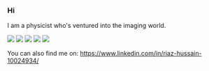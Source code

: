 ### Hi

<!--
**rihus/rihus** is a ✨ _special_ ✨ repository because its `README.md` (this file) appears on your GitHub profile.

Here are some ideas to get you started:

- 🔭 I’m currently working on ...
- 🌱 I’m currently learning ...
- 👯 I’m looking to collaborate on ...
- 🤔 I’m looking for help with ...
- 💬 Ask me about ...
- 📫 How to reach me: ...
- 😄 Pronouns: ...
- ⚡ Fun fact: ...
-->

I am a physicist who's ventured into the imaging world.

![](https://img.shields.io/badge/OS-linux-informational?style=flat&logo=<LOGO_NAME>&logoColor=white&color=2bbc8a)
![](https://img.shields.io/badge/Code-python-informational?style=flat&logo=<LOGO_NAME>&logoColor=white&color=2bbc8a)
![](https://img.shields.io/badge/Code-Matlab-informational?style=flat&logo=<LOGO_NAME>&logoColor=white&color=2bbc8a)
![](https://img.shields.io/badge/Shell-bash-informational?style=flat&logo=<LOGO_NAME>&logoColor=white&color=2bbc8a)
![](https://img.shields.io/badge/Tool-latex-informational?style=flat&logo=<LOGO_NAME>&logoColor=white&color=2bbc8a)


You can also find me on: https://www.linkedin.com/in/riaz-hussain-10024934/
